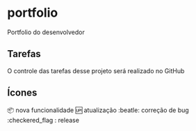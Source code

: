 # portfolio
Portfolio do desenvolvedor

## Tarefas 

O controle das tarefas desse projeto será realizado no GitHub

## Ícones

:package: nova funcionalidade 
:up: atualização 
:beatle: correção de bug 
:checkered_flag : release 